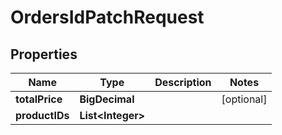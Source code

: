 

# OrdersIdPatchRequest


## Properties

| Name | Type | Description | Notes |
|------------ | ------------- | ------------- | -------------|
|**totalPrice** | **BigDecimal** |  |  [optional] |
|**productIDs** | **List&lt;Integer&gt;** |  |  |




